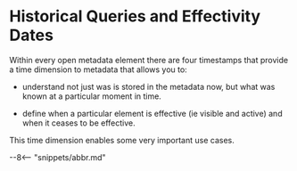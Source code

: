 <!-- SPDX-License-Identifier: CC-BY-4.0 -->
<!-- Copyright Contributors to the ODPi Egeria project 2020. -->

# Historical Queries and Effectivity Dates

Within every open metadata element there are four timestamps that provide a time dimension to metadata that allows you to:
 
- understand not just was is stored in the metadata now, but what was known at a particular moment in time.

- define when a particular element is effective (ie visible and active) and when it ceases to be effective.
 
This time dimension enables some very important use cases.





--8<-- "snippets/abbr.md"